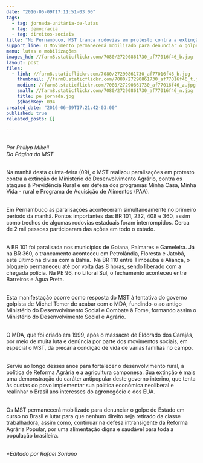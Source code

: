 ```yaml
---
date: "2016-06-09T17:11:51-03:00"
tags:
  - tag: jornada-unitária-de-lutas
  - tag: democracia
  - tag: direitos-sociais
title: "No Pernambuco, MST tranca rodovias em protesto contra a extinção MDA"
support_line: O Movimento permanecerá mobilizado para denunciar o golpe no Brasil e em luta para nenhum direito seja retirado da classe trabalhadora
menu: lutas e mobilizações
images_hd: //farm8.staticflickr.com/7080/27290861730_af77016f46_b.jpg
layout: post
files:
  - link: //farm8.staticflickr.com/7080/27290861730_af77016f46_b.jpg
    thumbnail: //farm8.staticflickr.com/7080/27290861730_af77016f46_t.jpg
    medium: //farm8.staticflickr.com/7080/27290861730_af77016f46_z.jpg
    small: //farm8.staticflickr.com/7080/27290861730_af77016f46_n.jpg
    title: pe jornada.jpg
    $$hashKey: 094
created_date: "2016-06-09T17:21:42-03:00"
published: true
releated_posts: []

---
```

<p><br />
<em>Por Phillyp Mikell<br />
Da P&aacute;gina do MST</em></p>

<p><br />
Na manh&atilde; desta quinta-feira (09), o MST realizou paralisa&ccedil;&otilde;es em protesto contra a extin&ccedil;&atilde;o do Minist&eacute;rio do Desenvolvimento Agr&aacute;rio, contra os ataques &agrave; Previd&ecirc;ncia Rural e em defesa dos programas Minha Casa, Minha Vida - rural e Programa de Aquisi&ccedil;&atilde;o de Alimentos (PAA).</p>

<p><br />
Em Pernambuco as paralisa&ccedil;&otilde;es aconteceram simultaneamente no primeiro per&iacute;odo da manh&atilde;. Pontos importantes das BR 101, 232, 408 e 360, assim como trechos de algumas rodovias estaduais foram interrompidos. Cerca de 2 mil pessoas participaram das a&ccedil;&otilde;es em todo o estado.</p>

<p><br />
A BR 101 foi paralisada nos munic&iacute;pios de Goiana, Palmares e Gameleira. J&aacute; na BR 360, o trancamento aconteceu em Petrol&acirc;ndia, Floresta e Jatob&aacute;, este &uacute;ltimo na divisa com a Bahia.&nbsp; Na BR 110 entre Timba&uacute;ba e Alian&ccedil;a, o bloqueio permaneceu at&eacute; por volta das 8 horas, sendo liberado com a chegada pol&iacute;cia. Na PE 96, no Litoral Sul, o fechamento aconteceu entre Barreiros e &Aacute;gua Preta.</p>

<p><br />
Esta manifesta&ccedil;&atilde;o ocorre como resposta do MST &agrave; tentativa do governo golpista de Michel Temer de acabar com o MDA, fundindo-o ao antigo Minist&eacute;rio do Desenvolvimento Social e Combate &agrave; Fome, formando assim o Minist&eacute;rio do Desenvolvimento Social e Agr&aacute;rio.</p>

<p><br />
O MDA, que foi criado em 1999, ap&oacute;s o massacre de Eldorado dos Caraj&aacute;s, por meio de muita luta e den&uacute;ncia por parte dos movimentos sociais, em especial o MST, da prec&aacute;ria condi&ccedil;&atilde;o de vida de v&aacute;rias fam&iacute;lias no campo.</p>

<p><br />
Serviu ao longo desses anos para fortalecer o desenvolvimento rural, a pol&iacute;tica de Reforma Agr&aacute;ria e a agricultura camponesa. Sua extin&ccedil;&atilde;o &eacute; mais uma demonstra&ccedil;&atilde;o do car&aacute;ter antipopular deste governo interino, que tenta &agrave;s custas do povo implementar sua pol&iacute;tica econ&ocirc;mica neoliberal e realinhar o Brasil aos interesses do agroneg&oacute;cio e dos EUA.</p>

<p><br />
Os MST permanecer&aacute; mobilizado para denunciar o golpe de Estado em curso no Brasil e lutar para que nenhum direito seja retirado da classe trabalhadora, assim como, continuar na defesa intransigente da Reforma Agr&aacute;ria Popular, por uma alimenta&ccedil;&atilde;o digna e saud&aacute;vel para toda a popula&ccedil;&atilde;o brasileira.</p>

<p><br />
<em>*Editado por Rafael Soriano</em></p>

<p>&nbsp;</p>
